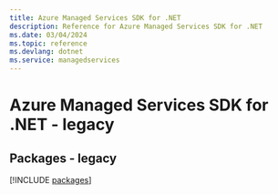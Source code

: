 ```yaml
---
title: Azure Managed Services SDK for .NET
description: Reference for Azure Managed Services SDK for .NET
ms.date: 03/04/2024
ms.topic: reference
ms.devlang: dotnet
ms.service: managedservices
---
```

# Azure Managed Services SDK for .NET - legacy
## Packages - legacy
[!INCLUDE [packages](managed-services-index.md)]